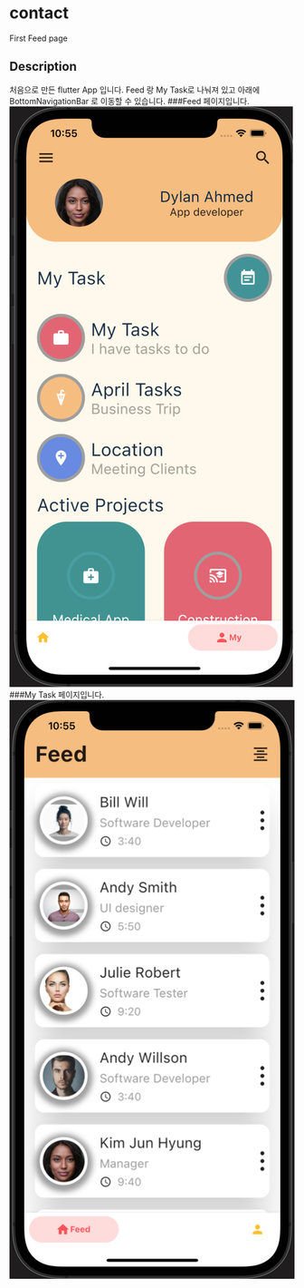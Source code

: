 # contact

First Feed page

## Description
처음으로 만든 flutter App 입니다. Feed 랑 My Task로 나눠져 있고 아래에 BottomNavigationBar 로 이동할 수 있습니다.
###Feed 페이지입니다.
![Alt text](./feedpage.png)
###My Task 페이지입니다.
![Alt text](./mytask.png)